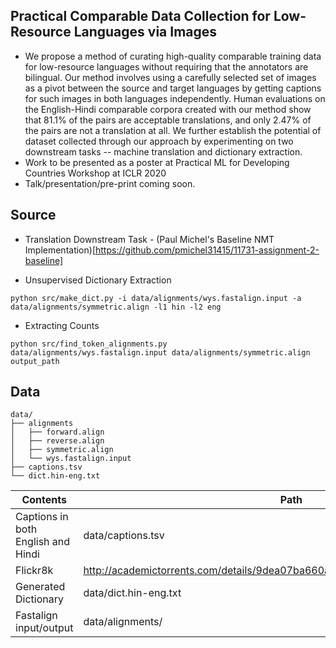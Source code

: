## Practical Comparable Data Collection for Low-Resource Languages via Images

- We propose a method of curating high-quality comparable training data for low-resource languages without requiring that the annotators are bilingual. Our method involves using a carefully selected set of images as a pivot between the source and target languages by getting captions for such images in both languages independently. Human evaluations on the English-Hindi comparable corpora created with our method show that 81.1\% of the pairs are acceptable translations, and only 2.47% of the pairs are not a translation at all. We further establish the potential of dataset collected through our approach by experimenting on two downstream tasks -- machine translation and dictionary extraction. 
- Work to be presented as a poster at Practical ML for Developing Countries Workshop at ICLR 2020
- Talk/presentation/pre-print coming soon.


## Source

* Translation Downstream Task - (Paul Michel's Baseline NMT Implementation)[https://github.com/pmichel31415/11731-assignment-2-baseline]

* Unsupervised Dictionary Extraction
```
python src/make_dict.py -i data/alignments/wys.fastalign.input -a data/alignments/symmetric.align -l1 hin -l2 eng 
```

* Extracting Counts
```
python src/find_token_alignments.py data/alignments/wys.fastalign.input data/alignments/symmetric.align output_path
```
## 

## Data
```
data/
├── alignments
│   ├── forward.align
│   ├── reverse.align
│   ├── symmetric.align
│   └── wys.fastalign.input
├── captions.tsv
└── dict.hin-eng.txt
```

| Contents                           	| Path                                                                         	|
|------------------------------------	|------------------------------------------------------------------------------	|
| Captions in both English and Hindi 	| data/captions.tsv                                                            	|
| Flickr8k                           	| http://academictorrents.com/details/9dea07ba660a722ae1008c4c8afdd303b6f6e53b 	|
| Generated Dictionary               	| data/dict.hin-eng.txt                                                        	|
| Fastalign input/output             	| data/alignments/                                                             	|
